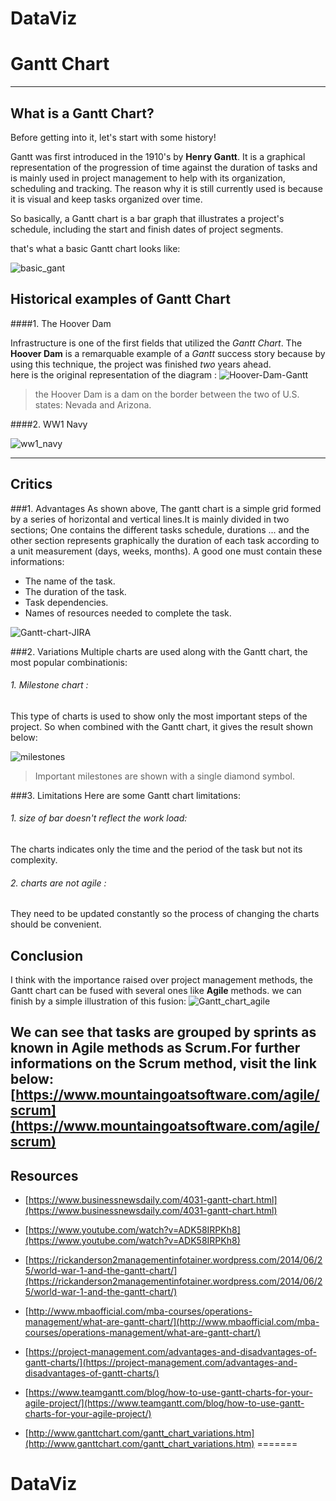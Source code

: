 # DataViz

# Gantt Chart

----
## What is a Gantt Chart?

Before getting into it, let's start with some history!

Gantt was first introduced in the 1910's by **Henry Gantt**. It is a graphical representation of the progression of time against the duration of tasks and is mainly used in project management to help with its organization, scheduling and tracking. The reason why it is still currently used is because it is visual and keep tasks organized over time.

So basically, a Gantt chart is a bar graph that illustrates a project's schedule, including the start and finish dates of project segments.

that's what a basic Gantt chart looks like:

![basic_gant](http://https://github.com/ikbale/DataViz/tree/master#dataviz/img/basic_gant.png)

## Historical examples of Gantt Chart

####1. The Hoover Dam

Infrastructure is one of the first fields that utilized the *Gantt Chart*. The **Hoover Dam** is a 
remarquable example of a *Gantt* success story because by using this technique, the project was finished *two* years ahead.  
here is the original representation of the diagram :
![Hoover-Dam-Gantt](http://https://github.com/ikbale/DataViz/tree/master#dataviz/img/Hoover-Dam-Gantt.jpg)


> the Hoover Dam is a dam on the border between the two of U.S. states: Nevada and Arizona.

####2. WW1 Navy

![ww1_navy](http://https://github.com/ikbale/DataViz/tree/master#dataviz/img/ww1_navy.png)

----
## Critics

###1. Advantages
As shown above, The gantt chart is a simple grid formed by a series of horizontal and vertical lines.It is mainly divided in two sections; One contains the different tasks schedule, durations ... and the other section represents graphically the duration of each task according to a unit measurement (days, weeks, months). A good one must contain these informations: 

* The name of the task.
* The duration of the task.
* Task dependencies.
* Names of resources needed to complete the task.

![Gantt-chart-JIRA](http://https://github.com/ikbale/DataViz/tree/master#dataviz/img/Gantt-chart-JIRA.png)

###2. Variations
Multiple charts are used along with the Gantt chart, the most popular combinationis:

###### 1. Milestone chart : 
This type of charts is used to show only the most important steps of the project. So when combined with the Gantt chart, it gives the result shown below:

![milestones](http://https://github.com/ikbale/DataViz/tree/master#dataviz/img/milestones.png)

> Important milestones are shown with a single diamond symbol.

###3. Limitations
Here are some Gantt chart limitations:

###### 1. size of bar doesn't reflect the work load:
The charts indicates only the time and the period of the task but not its complexity.

###### 2. charts are not agile :
They need to be updated constantly so the process of changing the charts should be convenient.


## Conclusion

I think with the importance raised over project management methods, the Gantt chart can be fused with several ones like **Agile** methods. we can finish by a simple illustration of this fusion:
![Gantt_chart_agile](http://https://github.com/ikbale/DataViz/tree/master#dataviz/img/Gantt_chart_agile.png)

We can see that tasks are grouped by sprints as known in Agile methods as **Scrum**.For further informations on the Scrum method, visit the link below:
[https://www.mountaingoatsoftware.com/agile/scrum](https://www.mountaingoatsoftware.com/agile/scrum)
----
## Resources
* [https://www.businessnewsdaily.com/4031-gantt-chart.html](https://www.businessnewsdaily.com/4031-gantt-chart.html)
* [https://www.youtube.com/watch?v=ADK58IRPKh8](https://www.youtube.com/watch?v=ADK58IRPKh8)

* [https://rickanderson2managementinfotainer.wordpress.com/2014/06/25/world-war-1-and-the-gantt-chart/](https://rickanderson2managementinfotainer.wordpress.com/2014/06/25/world-war-1-and-the-gantt-chart/)
* [http://www.mbaofficial.com/mba-courses/operations-management/what-are-gantt-chart/](http://www.mbaofficial.com/mba-courses/operations-management/what-are-gantt-chart/)
* [https://project-management.com/advantages-and-disadvantages-of-gantt-charts/](https://project-management.com/advantages-and-disadvantages-of-gantt-charts/)
* [https://www.teamgantt.com/blog/how-to-use-gantt-charts-for-your-agile-project/](https://www.teamgantt.com/blog/how-to-use-gantt-charts-for-your-agile-project/)
* [http://www.ganttchart.com/gantt_chart_variations.htm](http://www.ganttchart.com/gantt_chart_variations.htm)
=======
# DataViz

